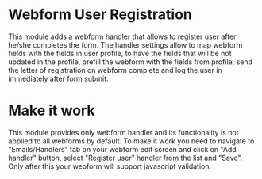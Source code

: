 # Webform User Registration

This module adds a webform handler that allows to register user after he/she completes the form. The handler settings 
allow to map webform fields with the fields in user profile, to have the fields that will be not updated in the profile,
prefill the webform with the fields from profile, send the letter of registration on webform complete and log the user in
immediately after form submit.

# Make it work

This module provides only webform handler and its functionality is not applied to all webforms by default. To make it 
work you need to navigate to "Emails/Handlers" tab on your webform edit screen and click on "Add handler" button, 
select "Register user" handler from the list and "Save". Only after this your webform will support 
javascript validation.
